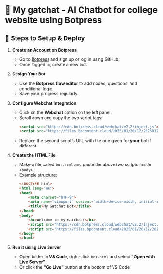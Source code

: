 # 🤖 My gatchat - AI Chatbot for college website using Botpress

## 🔧 Steps to Setup & Deploy

1. **Create an Account on Botpress**
   - Go to [Botpress](https://botpress.cloud) and sign up or log in using GitHub. <br>
   - Once logged in, create a new bot. <br>

2. **Design Your Bot**
   - Use the **Botpress flow editor** to add nodes, questions, and conditional logic. <br>
   - Save your progress regularly. <br>

3. **Configure Webchat Integration**
   - Click on the **Webchat** option on the left panel. <br>
   - Scroll down and copy the two script tags:
     ```html
     <script src="https://cdn.botpress.cloud/webchat/v2.2/inject.js"></script>
     <script src="https://files.bpcontent.cloud/2025/01/20/12/20250120122152-310RUKNC.js"></script>
     ```
   - Replace the second script’s URL with the one given for **your** bot if different. <br>

4. **Create the HTML File**
   - Make a file called `bot.html` and paste the above two scripts inside `<body>`. <br>
   - Example structure:
     ```html
     <!DOCTYPE html>
     <html lang="en">
     <head>
         <meta charset="UTF-8">
         <meta name="viewport" content="width=device-width, initial-scale=1.0">
         <title>My Gatchat Bot</title>
     </head>
     <body>
         <h1>Welcome to My Gatchat!</h1>
         <script src="https://cdn.botpress.cloud/webchat/v2.2/inject.js"></script>
         <script src="https://files.bpcontent.cloud/2025/01/20/12/20250120122152-310RUKNC.js"></script>
     </body>
     </html>
     ```

5. **Run it using Live Server**
   - Open folder in **VS Code**, right-click `bot.html` and select **"Open with Live Server"**. <br>
   - Or click the **"Go Live"** button at the bottom of VS Code. <br>

 
